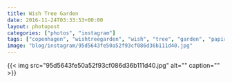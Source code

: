 ```yaml
---
title: Wish Tree Garden
date: 2016-11-24T03:33:53+00:00
layout: photopost
categories: ["photos", "instagram"]
tags: ["copenhagen", "wishtreegarden", "wish", "tree", "garden", "papirøen", "ccart"]
image: "blog/instagram/95d5643fe50a52f93cf086d36b111d40.jpg"
---
```


{{< img src="95d5643fe50a52f93cf086d36b111d40.jpg" alt="" caption="" >}}



